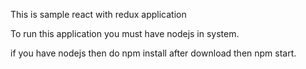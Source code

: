 This is sample react with redux application

To run this application you must have nodejs in system.

if you have nodejs then do npm install after download then npm start.
